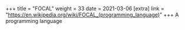 +++
title = "FOCAL"
weight = 33
date = 2021-03-06
[extra]
link = "https://en.wikipedia.org/wiki/FOCAL_(programming_language)"
+++
A programming language

